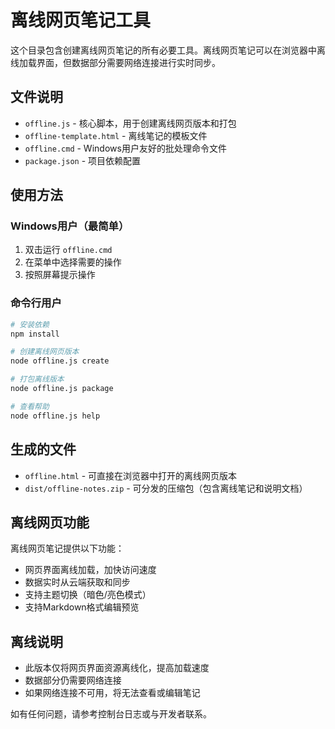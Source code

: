 # 离线网页笔记工具

这个目录包含创建离线网页笔记的所有必要工具。离线网页笔记可以在浏览器中离线加载界面，但数据部分需要网络连接进行实时同步。

## 文件说明

- `offline.js` - 核心脚本，用于创建离线网页版本和打包
- `offline-template.html` - 离线笔记的模板文件
- `offline.cmd` - Windows用户友好的批处理命令文件
- `package.json` - 项目依赖配置

## 使用方法

### Windows用户（最简单）

1. 双击运行 `offline.cmd`
2. 在菜单中选择需要的操作
3. 按照屏幕提示操作

### 命令行用户

```bash
# 安装依赖
npm install

# 创建离线网页版本
node offline.js create

# 打包离线版本
node offline.js package

# 查看帮助
node offline.js help
```

## 生成的文件

- `offline.html` - 可直接在浏览器中打开的离线网页版本
- `dist/offline-notes.zip` - 可分发的压缩包（包含离线笔记和说明文档）

## 离线网页功能

离线网页笔记提供以下功能：

- 网页界面离线加载，加快访问速度
- 数据实时从云端获取和同步
- 支持主题切换（暗色/亮色模式）
- 支持Markdown格式编辑预览

## 离线说明

- 此版本仅将网页界面资源离线化，提高加载速度
- 数据部分仍需要网络连接
- 如果网络连接不可用，将无法查看或编辑笔记

如有任何问题，请参考控制台日志或与开发者联系。 
